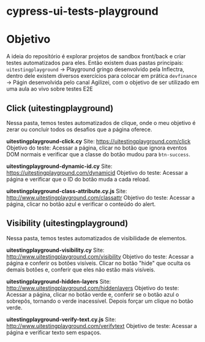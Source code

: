# cypress-ui-tests-playground

# Objetivo
A ideia do repositório é explorar projetos de sandbox front/back e criar testes automatizados para eles. Então existem duas pastas principais:
`uitestingplayground` -> Playground gringo desenvolvido pela Inflectra, dentro dele existem diversos exercícios para colocar em prática
`devfinance` -> Págin desenvolvida pelo canal Agilizei, com o objetivo de ser utilizado em uma aula ao vivo sobre testes E2E

## Click (uitestingplayground)
Nessa pasta, temos testes automatizados de clique, onde o meu objetivo é zerar ou concluir todos os desafios que a página oferece.

**uitestingplayground-click.cy**
Site: https://uitestingplayground.com/click
Objetivo do teste: Acessar a página, clicar no botão que ignora eventos DOM normais e verificar que a classe do botão mudou para `btn-success`.

**uitestingplayground-dynamic-id.cy**
Site: https://uitestingplayground.com/dynamicid
Objetivo do teste: Acessar a página e verificar que o ID do botão muda a cada reload.

**uitestingplayground-class-attribute.cy.js**
Site: http://www.uitestingplayground.com/classattr
Objetivo do teste: Acessar a página, clicar no botão azul e verificar o conteúdo do alert.

## Visibility (uitestingplayground)
Nessa pasta, temos testes automatizados de visibilidade de elementos.

**uitestingplayground-visibility.cy**
Site: http://www.uitestingplayground.com/visibility
Objetivo do teste: Acessar a página e conferir os botões visíveis. Clicar no botão "hide" que oculta os demais botões e, conferir que eles não estão mais visíveis.

**uitestingplayground-hidden-layers**
Site: http://www.uitestingplayground.com/hiddenlayers
Objetivo do teste: Acessar a página, clicar no botão verde e, conferir se o botão azul o sobrepôs, tornando o verde inacessível. Depois forçar um clique no botão verde.

**uitestingplayground-verify-text.cy.js**
Site: http://www.uitestingplayground.com/verifytext
Objetivo de teste: Acessar a página e verificar texto sem espaços.
